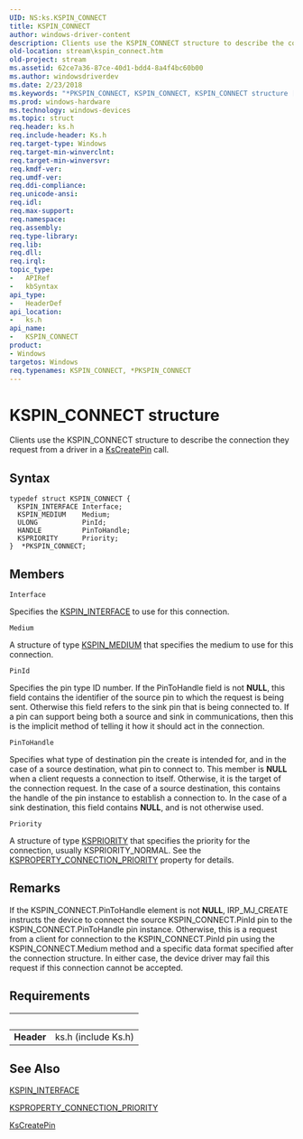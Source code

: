 ```yaml
---
UID: NS:ks.KSPIN_CONNECT
title: KSPIN_CONNECT
author: windows-driver-content
description: Clients use the KSPIN_CONNECT structure to describe the connection they request from a driver in a KsCreatePin call.
old-location: stream\kspin_connect.htm
old-project: stream
ms.assetid: 62ce7a36-87ce-40d1-bdd4-8a4f4bc60b00
ms.author: windowsdriverdev
ms.date: 2/23/2018
ms.keywords: "*PKSPIN_CONNECT, KSPIN_CONNECT, KSPIN_CONNECT structure [Streaming Media Devices], PKSPIN_CONNECT, PKSPIN_CONNECT structure pointer [Streaming Media Devices], ks-struct_07642f18-c766-4649-b97a-12582aa0fffb.xml, ks/KSPIN_CONNECT, ks/PKSPIN_CONNECT, stream.kspin_connect"
ms.prod: windows-hardware
ms.technology: windows-devices
ms.topic: struct
req.header: ks.h
req.include-header: Ks.h
req.target-type: Windows
req.target-min-winverclnt: 
req.target-min-winversvr: 
req.kmdf-ver: 
req.umdf-ver: 
req.ddi-compliance: 
req.unicode-ansi: 
req.idl: 
req.max-support: 
req.namespace: 
req.assembly: 
req.type-library: 
req.lib: 
req.dll: 
req.irql: 
topic_type:
-	APIRef
-	kbSyntax
api_type:
-	HeaderDef
api_location:
-	ks.h
api_name:
-	KSPIN_CONNECT
product:
- Windows
targetos: Windows
req.typenames: KSPIN_CONNECT, *PKSPIN_CONNECT
---
```


# KSPIN_CONNECT structure
Clients use the KSPIN_CONNECT structure to describe the connection they request from a driver in a <a href="https://msdn.microsoft.com/library/windows/hardware/ff561652">KsCreatePin</a> call.

## Syntax
```
typedef struct KSPIN_CONNECT {
  KSPIN_INTERFACE Interface;
  KSPIN_MEDIUM    Medium;
  ULONG           PinId;
  HANDLE          PinToHandle;
  KSPRIORITY      Priority;
}  *PKSPIN_CONNECT;
```

## Members


`Interface`

Specifies the <a href="https://msdn.microsoft.com/library/windows/hardware/ff563537">KSPIN_INTERFACE</a> to use for this connection.

`Medium`

A structure of type <a href="https://msdn.microsoft.com/library/windows/hardware/ff563538">KSPIN_MEDIUM</a> that specifies the medium to use for this connection.

`PinId`

Specifies the pin type ID number. If the PinToHandle field is not <b>NULL</b>, this field contains the identifier of the source pin to which the request is being sent. Otherwise this field refers to the sink pin that is being connected to. If a pin can support being both a source and sink in communications, then this is the implicit method of telling it how it should act in the connection.

`PinToHandle`

Specifies what type of destination pin the create is intended for, and in the case of a source destination, what pin to connect to. This member is <b>NULL</b> when a client requests a connection to itself. Otherwise, it is the target of the connection request. In the case of a source destination, this contains the handle of the pin instance to establish a connection to. In the case of a sink destination, this field contains <b>NULL</b>, and is not otherwise used.

`Priority`

A structure of type <a href="https://msdn.microsoft.com/library/windows/hardware/ff564250">KSPRIORITY</a> that specifies the priority for the connection, usually KSPRIORITY_NORMAL. See the <a href="https://msdn.microsoft.com/library/windows/hardware/ff565104">KSPROPERTY_CONNECTION_PRIORITY</a> property for details.

## Remarks
If the KSPIN_CONNECT.PinToHandle element is not <b>NULL</b>, IRP_MJ_CREATE instructs the device to connect the source KSPIN_CONNECT.PinId pin to the KSPIN_CONNECT.PinToHandle pin instance. Otherwise, this is a request from a client for connection to the KSPIN_CONNECT.PinId pin using the KSPIN_CONNECT.Medium method and a specific data format specified after the connection structure. In either case, the device driver may fail this request if this connection cannot be accepted.

## Requirements
| &nbsp; | &nbsp; |
| ---- |:---- |
| **Header** | ks.h (include Ks.h) |

## See Also

<a href="https://msdn.microsoft.com/library/windows/hardware/ff563537">KSPIN_INTERFACE</a>



<a href="https://msdn.microsoft.com/library/windows/hardware/ff565104">KSPROPERTY_CONNECTION_PRIORITY</a>



<a href="https://msdn.microsoft.com/library/windows/hardware/ff561652">KsCreatePin</a>